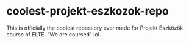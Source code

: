 # coolest-projekt-eszkozok-repo
This is officially the coolest repostiory ever made for Projekt Eszközök course of ELTE. "We are coursed" lol.
